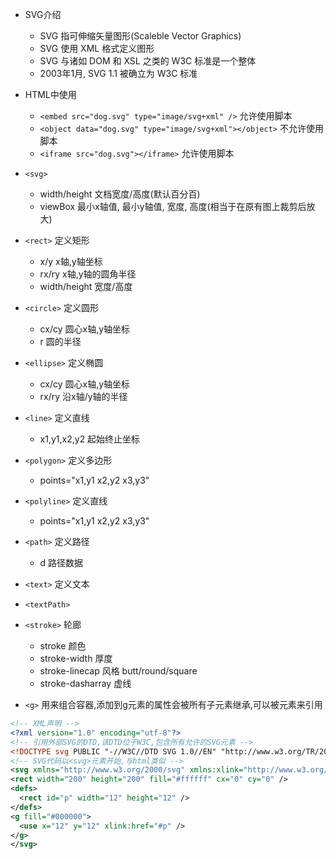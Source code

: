 - SVG介绍
  - SVG 指可伸缩矢量图形(Scaleble Vector Graphics)
  - SVG 使用 XML 格式定义图形
  - SVG 与诸如 DOM 和 XSL 之类的 W3C 标准是一个整体
  - 2003年1月, SVG 1.1 被确立为 W3C 标准
- HTML中使用
  - `<embed src="dog.svg" type="image/svg+xml" />` 允许使用脚本
  - `<object data="dog.svg" type="image/svg+xml"></object>` 不允许使用脚本
  - `<iframe src="dog.svg"></iframe>` 允许使用脚本
- `<svg>`
  - width/height 文档宽度/高度(默认百分百)
  - viewBox 最小x轴值, 最小y轴值, 宽度, 高度(相当于在原有图上裁剪后放大)
- `<rect>` 定义矩形
  - x/y x轴,y轴坐标
  - rx/ry x轴,y轴的圆角半径
  - width/height 宽度/高度
- `<circle>` 定义圆形
  - cx/cy 圆心x轴,y轴坐标
  - r 圆的半径
- `<ellipse>` 定义椭圆
  - cx/cy 圆心x轴,y轴坐标
  - rx/ry 沿x轴/y轴的半径
- `<line>` 定义直线
  - x1,y1,x2,y2 起始终止坐标
- `<polygon>` 定义多边形
  - points="x1,y1 x2,y2 x3,y3"
- `<polyline>` 定义直线
  - points="x1,y1 x2,y2 x3,y3"
- `<path>` 定义路径
  - d 路径数据
- `<text>` 定义文本
- `<textPath>`

- `<stroke>` 轮廊
  - stroke 颜色
  - stroke-width 厚度
  - stroke-linecap 风格 butt/round/square
  - stroke-dasharray 虚线
- `<g>` 用来组合容器,添加到g元素的属性会被所有子元素继承,可以被<use>元素来引用

```xml
<!-- XML声明 -->
<?xml version="1.0" encoding="utf-8"?>
<!-- 引用外部SVG的DTD,该DTD位于W3C,包含所有允许的SVG元素 -->
<!DOCTYPE svg PUBLIC "-//W3C//DTD SVG 1.0//EN" "http://www.w3.org/TR/2001/REC-SVG-20010904/DTD/svg10.dtd">
<!-- SVG代码以<svg>元素开始,与html类似 -->
<svg xmlns="http://www.w3.org/2000/svg" xmlns:xlink="http://www.w3.org/1999/xlink" width="200" height="200" viewBox="0 0 200 200">
<rect width="200" height="200" fill="#ffffff" cx="0" cy="0" />
<defs>
  <rect id="p" width="12" height="12" />
</defs>
<g fill="#000000">
  <use x="12" y="12" xlink:href="#p" />
</g>
</svg>
```
